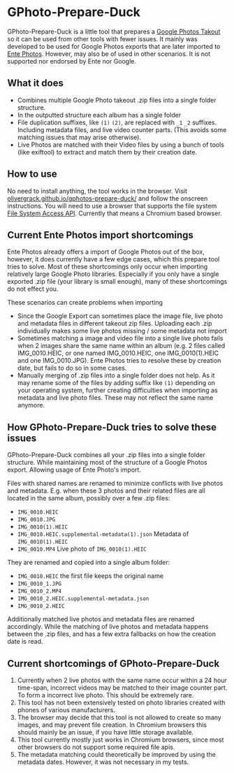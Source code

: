# GPhoto-Prepare-Duck

GPhoto-Prepare-Duck is a little tool that prepares a [Google Photos Takout](https://support.google.com/accounts/answer/9666875?hl=en) so it can be used from other tools with fewer issues. It mainly was developed to be used for Google Photos exports that are later imported to [Ente Photos](https://ente.io/de/). However, may also be of used in other scenarios. It is not supported nor endorsed by Ente nor Google.

## What it does

- Combines multiple Google Photo takeout .zip files into a single folder structure.
- In the outputted structure each album has a single folder
- File duplication suffixes, like `(1)` `(2)`, are replaced with `_1` `_2` suffixes. Including metadata files, and live video counter parts. (This avoids some matching issues that may arise otherwise).
- Live Photos are matched with their Video files by using a bunch of tools (like exiftool) to extract and match them by their creation date.

## How to use

No need to install anything, the tool works in the browser.
Visit [olivergrack.github.io/gphotos-prepare-duck/](https://olivergrack.github.io/gphotos-prepare-duck/) and follow the onscreen instructions. You will need to use a browser that supports the file system [File System Access API](https://caniuse.com/native-filesystem-api). Currently that means a Chromium based browser.

## Current Ente Photos import shortcomings

Ente Photos already offers a import of Google Photos out of the box, however, it does currently have a few edge cases, which this prepare tool tries to solve. Most of these shortcomings only occur when importing relatively large Google Photo libraries. Especially if you only have a single exported .zip file (your library is small enough), many of these shortcomings do not effect you.

These scenarios can create problems when importing

- Since the Google Export can sometimes place the image file, live photo and metadata files in different takeout zip files. Uploading each .zip individually makes some live photos missing / some metadata not import
- Sometimes matching a image and video file into a single live photo fails when 2 images share the same name within an album (e.g. 2 files called IMG_0010.HEIC, or one named IMG_0010.HEIC, one IMG_0010(1).HEIC and one IMG_0010.JPG). Ente Photos tries to resolve these by creation date, but fails to do so in some cases.
- Manually merging of .zip files into a single folder does not help. As it may rename some of the files by adding suffix like `(1)` depending on your operating system, further creating difficulties when importing as metadata and live photo files. These may not reflect the same name anymore.

## How GPhoto-Prepare-Duck tries to solve these issues

GPhoto-Prepare-Duck combines all your .zip files into a single folder structure. While maintaining most of the structure of a Google Photos export. Allowing usage of Ente Photo's import.

Files with shared names are renamed to minimize conflicts with live photos and metadata. E.g. when these 3 photos and their related files are all located in the same album, possibly over a few .zip files:

- `IMG_0010.HEIC`
- `IMG_0010.JPG`
- `IMG_0010(1).HEIC`
- `IMG_0010.HEIC.supplemental-metadata(1).json` Metadata of `IMG_0010(1).HEIC`
- `IMG_0010.MP4` Live photo of `IMG_0010(1).HEIC`

They are renamed and copied into a single album folder:

- `IMG_0010.HEIC` the first file keeps the original name
- `IMG_0010_1.JPG`
- `IMG_0010_2.MP4`
- `IMG_0010_2.HEIC.supplemental-metadata.json`
- `IMG_0010_2.HEIC`

Additionally matched live photos and metadata files are renamed accordingly. While the matching of live photos and metadata happens between the .zip files, and has a few extra fallbacks on how the creation date is read.

## Current shortcomings of GPhoto-Prepare-Duck

1. Currently when 2 live photos with the same name occur within a 24 hour time-span, incorrect videos may be matched to their image counter part. To form a incorrect live photo. This should be extremely rare.
2. This tool has not been extensively tested on photo libraries created with phones of various manufacturers.
3. The browser may decide that this tool is not allowed to create so many images, and may prevent file creation. In Chromium browsers this should mainly be an issue, if you have little storage available.
4. This tool currently mostly just works in Chromium browsers, since most other browsers do not support some required file apis.
5. The metadata matching could theoretically be improved by using the metadata dates. However, it was not necessary in my tests.
